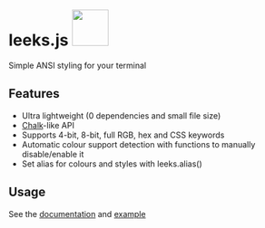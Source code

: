 # leeks.js <img src='https://leeks.js.org/assets/img/leeks-logo.png' height='64' width='64'>
Simple ANSI styling for your terminal

## Features
* Ultra lightweight (0 dependencies and small file size)
* [Chalk](https://github.com/chalk/chalk)-like API
* Supports 4-bit, 8-bit, full RGB, hex and CSS keywords
* Automatic colour support detection with functions to manually disable/enable it
* Set alias for colours and styles with leeks.alias()

## Usage
See the [documentation](https://docs.davidcralph.co.uk/#/leeks) and [example](example/example.js)
